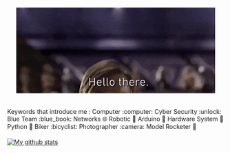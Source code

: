 <p align="center">
    <img src="./images/hellothere.gif" alt="Hello there">
</p>

<br>
    Keywords that introduce me : 
    Computer :computer: 
    Cyber Security :unlock:
    Blue Team :blue_book:
    Networks 🌐
    Robotic 🤖
    Arduino 🔌
    Hardware System 🧰
    Python 🐍
    Biker :bicyclist: 
    Photographer :camera: 
    Model Rocketer 🚀
    
</br>
<br />

<div>
    <span>
        <a href="https://github.com/anuraghazra/github-readme-stats"><img align="center" src="https://github-readme-stats.vercel.app/api?username=MusaAkyuz&show_icons=true&include_all_commits=true&theme=dark&hide_border=true" alt="My github stats" /></a>
    </span>
</div>

